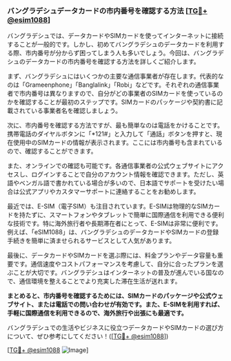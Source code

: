 ### バングラデシュデータカードの市内番号を確認する方法 [[TG💪+ @esim1088](https://t.me/s/esim1088)]

バングラデシュでは、データカードやSIMカードを使ってインターネットに接続することが一般的です。しかし、初めてバングラデシュのデータカードを利用する際、市内番号が分からず困ってしまう人も多いでしょう。今回は、バングラデシュのデータカードの市内番号を確認する方法を詳しくご紹介します。

まず、バングラデシュにはいくつかの主要な通信事業者が存在します。代表的なのは「Grameenphone」「Banglalink」「Robi」などです。それぞれの通信事業者で市内番号は異なりますので、自分がどの事業者のSIMカードを使っているのかを確認することが最初のステップです。SIMカードのパッケージや契約書に記載されている事業者名を確認しましょう。

次に、市内番号を確認する方法ですが、最も簡単なのは電話をかけることです。携帯電話のダイヤルボタンに「*121#」と入力して「通話」ボタンを押すと、現在使用中のSIMカードの情報が表示されます。ここには市内番号も含まれているので、確認することができます。

また、オンラインでの確認も可能です。各通信事業者の公式ウェブサイトにアクセスし、ログインすることで自分のアカウント情報を確認できます。ただし、英語やベンガル語で書かれている場合が多いので、日本語でサポートを受けたい場合は公式アプリやカスタマーサポートに連絡することをお勧めします。

最近では、E-SIM（電子SIM）も注目されています。E-SIMは物理的なSIMカードを持たずに、スマートフォンやタブレットで簡単に国際通信を利用できる便利な技術です。特に海外旅行者や長期滞在者にとって、E-SIMは非常に便利です。例えば、「eSIM1088」は、バングラデシュのデータカードやSIMカードの登録手続きを簡単に済ませられるサービスとして人気があります。

最後に、データカードやSIMカードを選ぶ際には、料金プランやデータ容量も重要です。通信速度やコストパフォーマンスを考慮して、自分に合ったプランを選ぶことが大切です。バングラデシュはインターネットの普及が進んでいる国なので、通信環境を整えることでより充実した滞在生活が送れます。

**まとめると、市内番号を確認するためには、SIMカードのパッケージや公式ウェブサイト、または電話での問い合わせが有効です。また、E-SIMを利用すれば、手軽に国際通信を利用できるので、海外旅行や出張にも最適です。**

バングラデシュでの生活やビジネスに役立つデータカードやSIMカードの選び方について、ぜひ参考にしてください！([[TG💪+ @esim1088](https://t.me/s/esim1088)])

[[TG💪+ @esim1088](https://t.me/s/esim1088) ![Image](https://i.postimg.cc/Y0z9fWf4/image.png)]